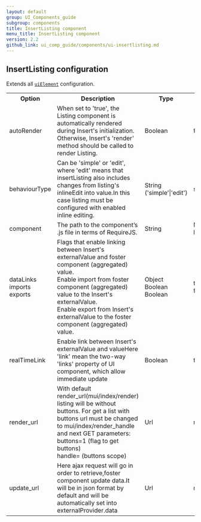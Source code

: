 ```yaml
---
layout: default
group: UI_Components_guide
subgroup: components
title: InsertListing component
menu_title: InsertListing component
version: 2.2
github_link: ui_comp_guide/components/ui-insertlisting.md
---
```


## InsertListing configuration

Extends all [`uiElement`]({{page.baseurl}}ui_comp_guide/concepts/ui_comp_uielement_concept.html) configuration.

<table>
  <tr>
    <th>Option </th>
    <th>Description</th>
    <th>Type</th>
    <th>Default</th>
  </tr>
  <tr>
    <td>autoRender</td>
    <td>When set to 'true', the Listing component is automatically rendered during Insert's initialization. Otherwise, Insert's 'render' method should be called to render Listing.</td>
    <td>Boolean</td>
    <td>false</td>
  </tr>
  <tr>
    <td>behaviourType</td>
    <td>Can be 'simple' or 'edit', where 'edit' means that insertListing also includes changes from listing's inlineEdit into value.In this case listing must be configured with enabled inline editing.</td>
    <td>String ('simple'|'edit')</td>
    <td>simple</td>
  </tr>
  <tr>
    <td>component</td>
    <td>The path to the component’s .js file in terms of RequireJS.</td>
    <td>String</td>
    <td>Magento_Ui/js/form/components/insert-listing</td>
  </tr>
  <tr>
    <td>dataLinks<br>imports<br>exports</td>
    <td>Flags that enable linking between Insert's externalValue and foster component (aggregated) value.<br>Enable import from foster component (aggregated) value to the Insert's externalValue.<br>Enable export from Insert's externalValue to the foster component (aggregated) value.</td>
    <td>Object<br>Boolean<br>Boolean</td>
    <td>true<br>false</td>
  </tr>
  <tr>
    <td>realTimeLink</td>
    <td>Enable link between Insert's externalValue and valueHere 'link' mean the two-way 'links' property of UI component, which allow immediate update</td>
    <td>Boolean</td>
    <td>true</td>
  </tr>
  <tr>
    <td>render_url</td>
    <td>With default render_url(mui/index/render) listing will be without buttons. For get a list with buttons url must be changed to mui/index/render_handle and next GET parameters:<br>buttons=1 (flag to get buttons)<br>handle= (buttons scope)</td>
    <td>Url</td>
    <td>mui/index/render</td>
  </tr>
  <tr>
    <td>update_url</td>
    <td>Here ajax request will go in order to retrieve,foster component update data.It will be in json format by default and will be automatically set into externalProvider.data</td>
    <td>Url</td>
    <td>mui/index/render</td>
  </tr>
</table>